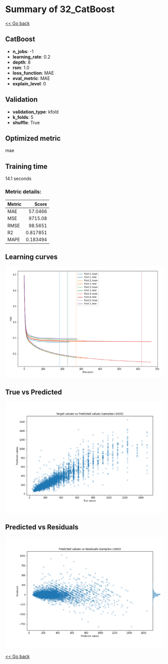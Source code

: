 # Summary of 32_CatBoost

[<< Go back](../README.md)


## CatBoost
- **n_jobs**: -1
- **learning_rate**: 0.2
- **depth**: 8
- **rsm**: 1.0
- **loss_function**: MAE
- **eval_metric**: MAE
- **explain_level**: 0

## Validation
 - **validation_type**: kfold
 - **k_folds**: 5
 - **shuffle**: True

## Optimized metric
mae

## Training time

14.1 seconds

### Metric details:
| Metric   |       Score |
|:---------|------------:|
| MAE      |   57.0466   |
| MSE      | 9715.08     |
| RMSE     |   98.5651   |
| R2       |    0.817851 |
| MAPE     |    0.183494 |



## Learning curves
![Learning curves](learning_curves.png)
## True vs Predicted

![True vs Predicted](true_vs_predicted.png)


## Predicted vs Residuals

![Predicted vs Residuals](predicted_vs_residuals.png)



[<< Go back](../README.md)

